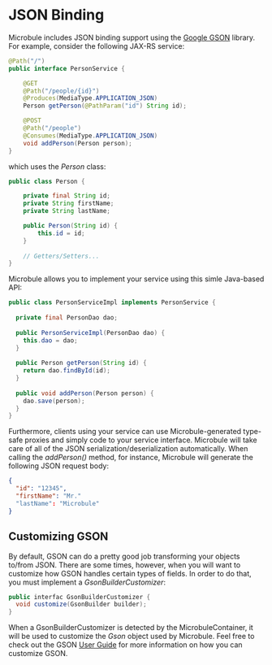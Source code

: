 # JSON Binding

Microbule includes JSON binding support using the [Google GSON](https://github.com/google/gson) library. For example, consider the following JAX-RS service: 

```java
@Path("/")
public interface PersonService {

    @GET
    @Path("/people/{id}")
    @Produces(MediaType.APPLICATION_JSON)
    Person getPerson(@PathParam("id") String id);

    @POST
    @Path("/people")
    @Consumes(MediaType.APPLICATION_JSON)
    void addPerson(Person person);
}
```

which uses the *Person* class:

```java
public class Person {

    private final String id;
    private String firstName;
    private String lastName;

    public Person(String id) {
        this.id = id;
    }
    
    // Getters/Setters...
}
```

Microbule allows you to implement your service using this simle Java-based API:

```java
public class PersonServiceImpl implements PersonService {
  
  private final PersonDao dao;
  
  public PersonServiceImpl(PersonDao dao) {
    this.dao = dao;
  }
  
  public Person getPerson(String id) {
    return dao.findById(id);
  }
  
  public void addPerson(Person person) {
    dao.save(person);
  }
}
```

Furthermore, clients using your service can use Microbule-generated type-safe proxies and simply code to your service interface.  Microbule will take care of all of the JSON serialization/deserialization automatically.  When calling the *addPerson()* method, for instance, Microbule will generate the following JSON request body:

```json
{
  "id": "12345",
  "firstName": "Mr."
  "lastName": "Microbule"
}
```

## Customizing GSON

By default, GSON can do a pretty good job transforming your objects to/from JSON.  There are some times, however, when you will want to customize how GSON handles certain types of fields.  In order to do that, you must implement a *GsonBuilderCustomizer*:

```java
public interfac GsonBuilderCustomizer {
  void customize(GsonBuilder builder);
}
```

When a GsonBuilderCustomizer is detected by the MicrobuleContainer, it will be used to customize the *Gson* object used by Microbule.  Feel free to check out the GSON [User Guide](https://github.com/google/gson/blob/master/UserGuide.md) for more information on how you can customize GSON.
